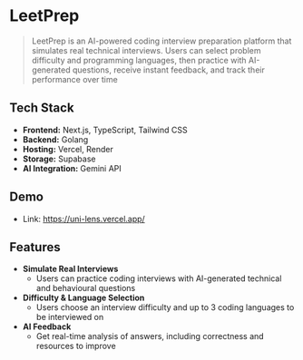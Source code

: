 # LeetPrep
> LeetPrep is an AI-powered coding interview preparation platform that simulates real technical interviews. Users can select problem difficulty and programming languages, then practice with AI-generated questions, receive instant feedback, and track their performance over time

## Tech Stack
- **Frontend:** Next.js, TypeScript, Tailwind CSS
- **Backend:** Golang
- **Hosting:** Vercel, Render
- **Storage:** Supabase
- **AI Integration:** Gemini API


## Demo
- Link: https://uni-lens.vercel.app/

## Features
- **Simulate Real Interviews**
  - Users can practice coding interviews with AI-generated technical and behavioural questions
- **Difficulty & Language Selection**
  - Users choose an interview difficulty and up to 3 coding languages to be interviewed on
- **AI Feedback**
  - Get real-time analysis of answers, including correctness and resources to improve 


